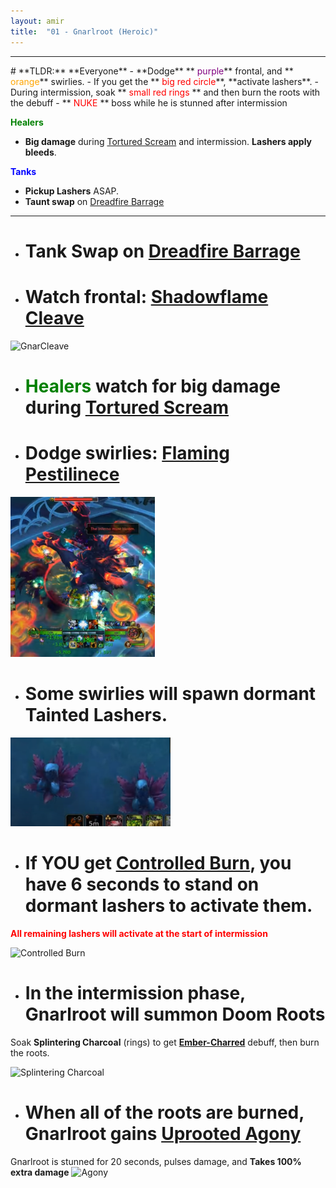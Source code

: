 ```yaml
---
layout: amir
title:  "01 - Gnarlroot (Heroic)"
---
```


<hr>
# **TLDR:**
**Everyone**
- **Dodge** **<span style="color:purple"> purple</span>** frontal, and **<span style="color:orange"> orange</span>** swirlies.
- If you get the **<span style="color:red"> big red circle</span>**, **activate lashers**.
- During intermission, soak **<span style="color:red"> small red rings </span>** and then burn the roots with the debuff
- **<span style="color:red"> NUKE </span>** boss while he is stunned after intermission

**<span style="color:Green"> Healers </span>** 
- **Big damage** during [Tortured Scream](https://ptr.wowdb.com/spells/422026-tortured-scream) and intermission. **Lashers apply bleeds**.

**<span style="color:blue"> Tanks </span>** 
- **Pickup Lashers** ASAP.
- **Taunt swap** on [Dreadfire Barrage](https://ptr.wowdb.com/spells/426108-dreadfire-barrage)

<hr>

- # **Tank Swap on** [Dreadfire Barrage](https://ptr.wowdb.com/spells/426108-dreadfire-barrage)

- # **Watch frontal:** [Shadowflame Cleave](https://ptr.wowdb.com/spells/422039-shadowflame-cleave)

![GnarCleave](https://cloud.stylenmedia.com/apps/sharingpath/michael/10000%20Personal/10000%20References/HoH/Assets/Gnarlroot/Gnar_Cleave.gif)

- # **<span style="color:green"> Healers </span>** watch for big damage during **[Tortured Scream](https://ptr.wowdb.com/spells/422026-tortured-scream)**

- # **Dodge swirlies:** [Flaming Pestilinece](https://ptr.wowdb.com/spells/429982-flaming-pestilenceu)

![Flaming Pestilence](/assets/Gnarlroot_FP.png)

- # Some swirlies will spawn dormant **Tainted Lashers**. 

![Lasher](/assets/Gnarlroot_Lasher.png)

- # If **YOU** get **[Controlled Burn](https://ptr.wowdb.com/spells/422091-controlled-burn)**, you have 6 seconds to stand on dormant lashers to activate them.
**<span style="color:red"> All remaining lashers will activate at the start of intermission </span>**

![Controlled Burn](https://cloud.stylenmedia.com/apps/sharingpath/michael/10000%20Personal/10000%20References/HoH/Assets/Gnarlroot/Gnar_ControlledBurn.gif)

- # In the intermission phase, Gnarlroot will summon **Doom Roots**
 Soak **Splintering Charcoal** (rings) to get **[Ember-Charred](https://ptr.wowdb.com/spells/425002-ember-charred)** debuff, then burn the roots.

![Splintering Charcoal](https://cloud.stylenmedia.com/apps/sharingpath/michael/10000%20Personal/10000%20References/HoH/Assets/Gnarlroot/Gnarlroot_Splinter.gif)

- # When all of the roots are burned, Gnarlroot gains [Uprooted Agony](https://ptr.wowdb.com/spells/430324-uprooted-agony)
Gnarlroot is stunned for 20 seconds, pulses damage, and **Takes 100% extra damage**
![Agony](https://cloud.stylenmedia.com/apps/sharingpath/michael/10000%20Personal/10000%20References/HoH/Assets/Gnarlroot/Gnar_Agony.gif)